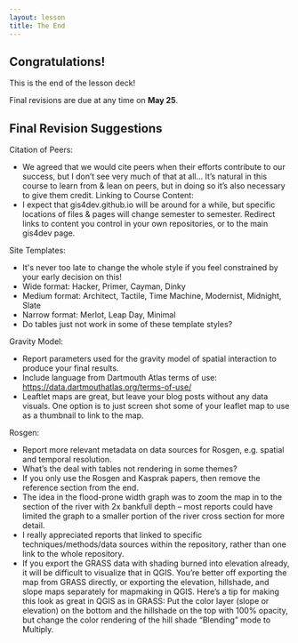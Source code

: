```yaml
---
layout: lesson
title: The End
---
```


## Congratulations!

This is the end of the lesson deck!

Final revisions are due at any time on **May 25**.

## Final Revision Suggestions

Citation of Peers:
- We agreed that we would cite peers when their efforts contribute to our success, but I don’t see very much of that at all… It’s natural in this course to learn from & lean on peers, but in doing so it’s also necessary to give them credit.
Linking to Course Content:
- I expect that gis4dev.github.io will be around for a while, but specific locations of files & pages will change semester to semester. Redirect links to content you control in your own repositories, or to the main gis4dev page.

Site Templates:
- It's never too late to change the whole style if you feel constrained by your early decision on this!
- Wide format: Hacker, Primer, Cayman, Dinky
- Medium format: Architect, Tactile, Time Machine, Modernist, Midnight, Slate
- Narrow format: Merlot, Leap Day, Minimal
- Do tables just not work in some of these template styles?

Gravity Model:
- Report parameters used for the gravity model of spatial interaction to produce your final results.
- Include language from Dartmouth Atlas terms of use: https://data.dartmouthatlas.org/terms-of-use/ 
- Leaftlet maps are great, but leave your blog posts without any data visuals. One option is to just screen shot some of your leaflet map to use as a thumbnail to link to the map.

Rosgen:
- Report more relevant metadata on data sources for Rosgen, e.g. spatial and temporal resolution.
- What’s the deal with tables not rendering in some themes?
- If you only use the Rosgen and Kasprak papers, then remove the reference section from the end.
- The idea in the flood-prone width graph was to zoom the map in to the section of the river with 2x bankfull depth – most reports could have limited the graph to a smaller portion of the river cross section for more detail. 
- I really appreciated reports that linked to specific techniques/methods/data sources within the repository, rather than one link to the whole repository. 
- If you export the GRASS data with shading burned into elevation already, it will be difficult to visualize that in QGIS. You’re better off exporting the map from GRASS directly, or exporting the elevation, hillshade, and slope maps separately for mapmaking in QGIS. Here’s a tip for making this look as great in QGIS as in GRASS: Put the color layer (slope or elevation) on the bottom and the hillshade on the top with 100% opacity, but change the color rendering of the hill shade “Blending” mode to Multiply.